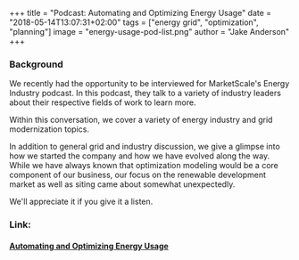 +++
title = "Podcast: Automating and Optimizing Energy Usage"
date = "2018-05-14T13:07:31+02:00"
tags = ["energy grid", "optimization", "planning"]
image = "energy-usage-pod-list.png"
author = "Jake Anderson"
+++

### Background

We recently had the opportunity to be interviewed for MarketScale's Energy Industry podcast. In this podcast, they talk to a variety of industry leaders about their respective fields of work to learn more.

Within this conversation, we cover a variety of energy industry and grid modernization topics. 

In addition to general grid and industry discussion, we give a glimpse into how we started the company and how we have evolved along the way. While we have always known that optimization modeling would be a core component of our business, our focus on the renewable development market as well as siting came about somewhat unexpectedly.  


We'll appreciate it if you give it a listen.


### Link:

#### [Automating and Optimizing Energy Usage](https://marketscale.com/industries/energy/listen-automating-optimizing-energy-usage-jake-eric-anderson-anderson-optimization/)

